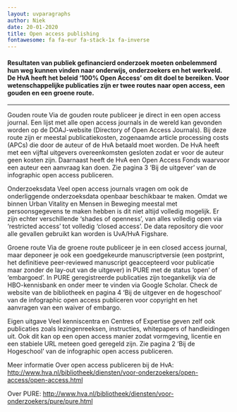 ```yaml
---
layout: uvparagraphs
author: Niek
date: 20-01-2020
title: Open access publishing
fontawesome: fa fa-eur fa-stack-1x fa-inverse
---
```


#### Resultaten van publiek gefinancierd onderzoek moeten onbelemmerd hun weg kunnen vinden naar onderwijs, onderzoekers en het werkveld. De HvA heeft het beleid ‘100% Open Access’ om dit doel te bereiken. Voor wetenschappelijke publicaties zijn er twee routes naar open access, een gouden en een groene route.

---


Gouden route
Via de gouden route publiceer je direct in een open access journal. Een lijst met alle open access journals in de wereld kan gevonden worden op de DOAJ-website (Directory of Open Access Journals). Bij deze route zijn er meestal publicatiekosten, zogenaamde article processing costs (APCs) die door de auteur of de HvA betaald moet worden. De HvA heeft met een vijftal uitgevers overeenkomsten gesloten zodat er voor de auteur geen kosten zijn. Daarnaast heeft de HvA een Open Access Fonds waarvoor een auteur een aanvraag kan doen. Zie pagina 3 ‘Bij de uitgever’ van de infographic open access publiceren.

Onderzoeksdata
Veel open access journals vragen om ook de onderliggende onderzoeksdata openbaar beschikbaar te maken. Omdat we binnen Urban Vitality en Mensen in Beweging meestal met persoonsgegevens te maken hebben is dit niet altijd volledig mogelijk. Er zijn echter verschillende ‘shades of openness’, van alles volledig open via ‘restricted access’ tot volledig ‘closed access’. De data repository die voor alle gevallen gebruikt kan worden is UvA/HvA Figshare.

Groene route
Via de groene route publiceer je in een closed access journal, maar deponeer je ook een goedgekeurde manuscriptversie (een postprint, het definitieve peer-reviewed manuscript geaccepteerd voor publicatie maar zonder de lay-out van de uitgever) in PURE met de status ‘open’ of ‘embargoed’. In PURE geregistreerde publicaties zijn toegankelijk via de HBO-kennisbank en onder meer te vinden via Google Scholar. Check de website van de bibliotheek en pagina 4 ‘Bij de uitgever en de hogeschool’ van de infographic open access publiceren voor copyright en het aanvragen van een waiver of embargo.

Eigen uitgave
Veel kenniscentra en Centres of Expertise geven zelf ook publicaties zoals lezingenreeksen, instructies, whitepapers of handleidingen uit. Ook dit kan op een open access manier zodat vormgeving, licentie en een stabiele URL meteen goed geregeld zijn. Zie pagina 2 ‘Bij de Hogeschool’ van de infographic open access publiceren.

Meer informatie
Over open access publiceren bij de HvA: http://www.hva.nl/bibliotheek/diensten/voor-onderzoekers/open-access/open-access.html

Over PURE: http://www.hva.nl/bibliotheek/diensten/voor-onderzoekers/pure/pure.html

